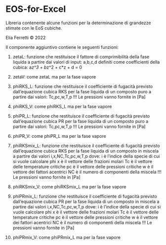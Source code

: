 # EOS-for-Excel
Libreria contenente alcune funzioni per la determinazione di grandezze stimate con le EoS cubiche.

Elia Ferretti © 2022

Il componente aggiuntivo contiene le seguenti funzioni:

1) zetaL:		funzione che restituisce il fattore di comprimibilità della fase liquida a partire dai valori di input:
				a,b,c,d definiti come coefficienti della cubica:  a*z^3 + b*z^2 + c*z + d = 0
		
2) zetaV: 		come zetaL ma per la fase vapore

3) phiRKS_L:	funzione che restituisce il coefficiente di fugacità previsto dall’equazione cubica RKS per la fase liquida di un composto puro a partire dai valori: Tc,pc,w,T,p
				!!! Le pressioni vanno fornite in [Pa]

4) phiRKS_V:	come phiRKS_L ma per la fase vapore

5) phiPR_L:		funzione che restituisce il coefficiente di fugacità previsto dall’equazione cubica PR per la fase liquida di un composto puro a partire dai valori: Tc,pc,w,T,p
				!!! Le pressioni vanno fornite in [Pa]

6) phiPR_V:		come phiPR_L ma per la fase vapore

7) phiRKSmix_L:	funzione che restituisce il coefficiente di fugacità previsto dall’equazione cubica RKS per la fase liquida di un composto in miscela a partire dai valori i,x,NC,Tc,pc,w,T,p dove:
				i è l’indice della specie di cui si vuole calcolare phi
				x è il vettore delle frazioni molari
				Tc è il vettore delle temperature critiche
				pc è il vettore delle pressioni critiche
				w è il vettore dei fattori acentrici
				NC è il numero di componenti della miscela
				!!! Le pressioni vanno fornite in [Pa]

8) phiRKSmix_V:	come phiRKSmix_L ma per la fase vapore

9) phiPRmix_L:	funzione che restituisce il coefficiente di fugacità previsto dall’equazione cubica PR per la fase liquida di un composto in miscela a partire dai valori i,x,NC,Tc,pc,w,T,p dove:
				i è l’indice della specie di cui si vuole calcolare phi
				x è il vettore delle frazioni molari
				Tc è il vettore delle temperature critiche
				pc è il vettore delle pressioni critiche
				w è il vettore dei fattori acentrici
				NC è il numero di componenti della miscela
				!!! Le pressioni vanno fornite in [Pa]

10) phiPRmix_V:	come phiPRmix_L ma per la fase vapore
